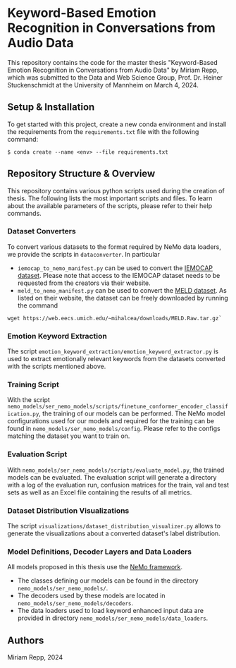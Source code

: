 # Keyword-Based Emotion Recognition in Conversations from Audio Data

This repository contains the code for the master thesis "Keyword-Based Emotion Recognition in Conversations from Audio Data" by Miriam Repp, 
which was submitted to the Data and Web Science Group, Prof. Dr. Heiner Stuckenschmidt at the University of Mannheim on March 4, 2024. 




## Setup & Installation

To get started with this project, create a new conda environment and install the requirements from the `requirements.txt` file with the following command:

```shell
$ conda create --name <env> --file requirements.txt
```


## Repository Structure & Overview

This repository contains various python scripts used during the creation of thesis. The following lists the most important scripts and files.
To learn about the available parameters of the scripts, please refer to their help commands.


### Dataset Converters

To convert various datasets to the format required by NeMo data loaders, we provide the scripts in `dataconverter`. 
In particular

* `iemocap_to_nemo_manifest.py` can be used to convert the [IEMOCAP dataset](https://sail.usc.edu/iemocap/). 
Please note that access to the IEMOCAP dataset needs to be requested from the creators via their website. 
* `meld_to_nemo_manifest.py` can be used to convert the [MELD dataset](https://affective-meld.github.io/).
As listed on their website, the dataset can be freely downloaded by running the command 
```shell
wget https://web.eecs.umich.edu/~mihalcea/downloads/MELD.Raw.tar.gz`
```



### Emotion Keyword Extraction

The script `emotion_keyword_extraction/emotion_keyword_extractor.py` is used to extract emotionally relevant keywords from the 
datasets converted with the scripts mentioned above.



### Training Script

With the script `nemo_models/ser_nemo_models/scripts/finetune_conformer_encoder_classification.py`, the training of our models can be performed.
The NeMo model configurations used for our models and required for the training can be found in `nemo_models/ser_nemo_models/config`.
Please refer to the configs matching the dataset you want to train on.



### Evaluation Script

With `nemo_models/ser_nemo_models/scripts/evaluate_model.py`, the trained models can be evaluated.
The evaluation script will generate a directory with a log of the evaluation run, confusion matrices for the train, val and test sets as well as an Excel file containing the results of all metrics.



### Dataset Distribution Visualizations

The script `visualizations/dataset_distribution_visualizer.py` allows to generate the visualizations about a converted dataset's label distribution.



### Model Definitions, Decoder Layers and Data Loaders

All models proposed in this thesis use the [NeMo framework](https://github.com/NVIDIA/NeMo).

* The classes defining our models can be found in the directory `nemo_models/ser_nemo_models/`.
* The decoders used by these models are located in `nemo_models/ser_nemo_models/decoders`.
* The data loaders used to load keyword enhanced input data are provided in directory `nemo_models/ser_nemo_models/data_loaders`.



## Authors
Miriam Repp, 2024